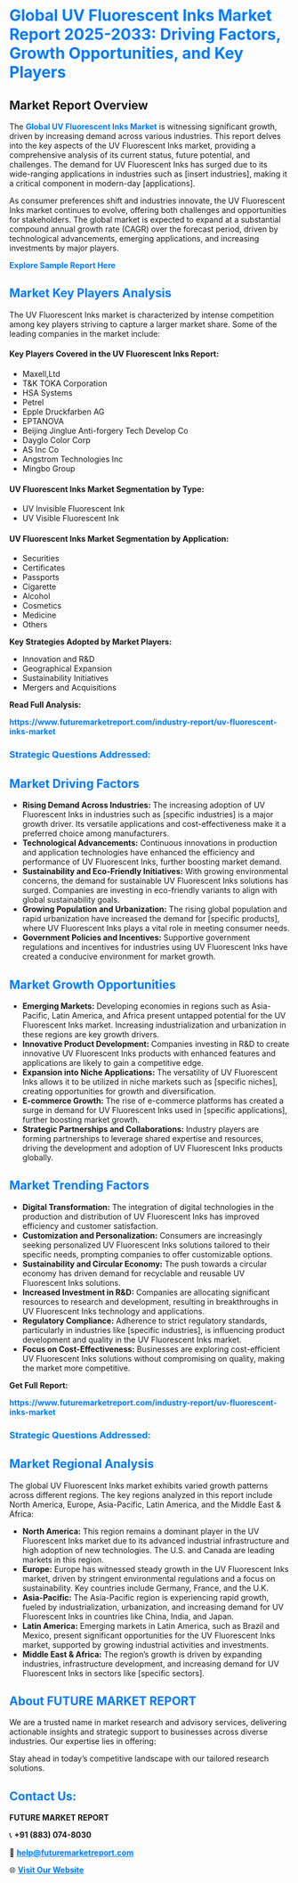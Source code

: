 <h1 style="color: #007BFF;">Global UV Fluorescent Inks Market Report 2025-2033: Driving Factors, Growth Opportunities, and Key Players</h1>

<section id="overview">
<h2>Market Report Overview</h2>
<p>The <a href="https://www.futuremarketreport.com/industry-report/uv-fluorescent-inks-market" style="color: #007BFF; text-decoration: none;"><strong>Global UV Fluorescent Inks Market</strong></a> is witnessing significant growth, driven by increasing demand across various industries. This report delves into the key aspects of the UV Fluorescent Inks market, providing a comprehensive analysis of its current status, future potential, and challenges. The demand for UV Fluorescent Inks has surged due to its wide-ranging applications in industries such as [insert industries], making it a critical component in modern-day [applications].</p>
<p>As consumer preferences shift and industries innovate, the UV Fluorescent Inks market continues to evolve, offering both challenges and opportunities for stakeholders. The global market is expected to expand at a substantial compound annual growth rate (CAGR) over the forecast period, driven by technological advancements, emerging applications, and increasing investments by major players.</p>
</section>

<section id="overview">
<p><a href="https://www.futuremarketreport.com/request-sample/reportId=114206" style="color: #007BFF; text-decoration: none;"><strong>Explore Sample Report Here</strong></a></p>
</section>

<section id="key-players">
<h2 style="color: #007BFF;">Market Key Players Analysis</h2>
<p>The UV Fluorescent Inks market is characterized by intense competition among key players striving to capture a larger market share. Some of the leading companies in the market include:</p>
<h4>Key Players Covered in the UV Fluorescent Inks Report:</h4>
<ul><li>Maxell,Ltd</li><li>T&amp;K TOKA Corporation</li><li>HSA Systems</li><li>Petrel</li><li>Epple Druckfarben AG</li><li>EPTANOVA</li><li>Beijing Jinglue Anti-forgery Tech Develop Co</li><li>Dayglo Color Corp</li><li>AS Inc Co</li><li>Angstrom Technologies Inc</li><li>Mingbo Group</li></ul>
<h4>UV Fluorescent Inks Market Segmentation by Type:</h4>
<ul><li>UV Invisible Fluorescent Ink</li><li>UV Visible Fluorescent Ink</li></ul>

<h4>UV Fluorescent Inks Market Segmentation by Application:</h4>
<ul><li>Securities</li><li>Certificates</li><li>Passports</li><li>Cigarette</li><li>Alcohol</li><li>Cosmetics</li><li>Medicine</li><li>Others</li></ul>
<p><strong>Key Strategies Adopted by Market Players:</strong></p>
<ul>
<li>Innovation and R&D</li>
<li>Geographical Expansion</li>
<li>Sustainability Initiatives</li>
<li>Mergers and Acquisitions</li>
</ul>
</section>

<section>
<p><strong>Read Full Analysis: </strong></p><a href="https://www.futuremarketreport.com/industry-report/uv-fluorescent-inks-market" style="color: #007BFF; text-decoration: none;"><strong>https://www.futuremarketreport.com/industry-report/uv-fluorescent-inks-market</strong></a>
<h3 style="color: #007BFF;">Strategic Questions Addressed:</h3>
</section>

<section id="driving-factors">
<h2 style="color: #007BFF;">Market Driving Factors</h2>
<ul>
<li><strong>Rising Demand Across Industries:</strong> The increasing adoption of UV Fluorescent Inks in industries such as [specific industries] is a major growth driver. Its versatile applications and cost-effectiveness make it a preferred choice among manufacturers.</li>
<li><strong>Technological Advancements:</strong> Continuous innovations in production and application technologies have enhanced the efficiency and performance of UV Fluorescent Inks, further boosting market demand.</li>
<li><strong>Sustainability and Eco-Friendly Initiatives:</strong> With growing environmental concerns, the demand for sustainable UV Fluorescent Inks solutions has surged. Companies are investing in eco-friendly variants to align with global sustainability goals.</li>
<li><strong>Growing Population and Urbanization:</strong> The rising global population and rapid urbanization have increased the demand for [specific products], where UV Fluorescent Inks plays a vital role in meeting consumer needs.</li>
<li><strong>Government Policies and Incentives:</strong> Supportive government regulations and incentives for industries using UV Fluorescent Inks have created a conducive environment for market growth.</li>
</ul>
</section>

<section id="growth-opportunities">
<h2 style="color: #007BFF;">Market Growth Opportunities</h2>
<ul>
<li><strong>Emerging Markets:</strong> Developing economies in regions such as Asia-Pacific, Latin America, and Africa present untapped potential for the UV Fluorescent Inks market. Increasing industrialization and urbanization in these regions are key growth drivers.</li>
<li><strong>Innovative Product Development:</strong> Companies investing in R&D to create innovative UV Fluorescent Inks products with enhanced features and applications are likely to gain a competitive edge.</li>
<li><strong>Expansion into Niche Applications:</strong> The versatility of UV Fluorescent Inks allows it to be utilized in niche markets such as [specific niches], creating opportunities for growth and diversification.</li>
<li><strong>E-commerce Growth:</strong> The rise of e-commerce platforms has created a surge in demand for UV Fluorescent Inks used in [specific applications], further boosting market growth.</li>
<li><strong>Strategic Partnerships and Collaborations:</strong> Industry players are forming partnerships to leverage shared expertise and resources, driving the development and adoption of UV Fluorescent Inks products globally.</li>
</ul>
</section>

<section id="trending-factors">
<h2 style="color: #007BFF;">Market Trending Factors</h2>
<ul>
<li><strong>Digital Transformation:</strong> The integration of digital technologies in the production and distribution of UV Fluorescent Inks has improved efficiency and customer satisfaction.</li>
<li><strong>Customization and Personalization:</strong> Consumers are increasingly seeking personalized UV Fluorescent Inks solutions tailored to their specific needs, prompting companies to offer customizable options.</li>
<li><strong>Sustainability and Circular Economy:</strong> The push towards a circular economy has driven demand for recyclable and reusable UV Fluorescent Inks solutions.</li>
<li><strong>Increased Investment in R&D:</strong> Companies are allocating significant resources to research and development, resulting in breakthroughs in UV Fluorescent Inks technology and applications.</li>
<li><strong>Regulatory Compliance:</strong> Adherence to strict regulatory standards, particularly in industries like [specific industries], is influencing product development and quality in the UV Fluorescent Inks market.</li>
<li><strong>Focus on Cost-Effectiveness:</strong> Businesses are exploring cost-efficient UV Fluorescent Inks solutions without compromising on quality, making the market more competitive.</li>
</ul>
</section>

<section>
<p><strong>Get Full Report: </strong></p><a href="https://www.futuremarketreport.com/industry-report/uv-fluorescent-inks-market" style="color: #007BFF; text-decoration: none;"><strong>https://www.futuremarketreport.com/industry-report/uv-fluorescent-inks-market</strong></a>
<h3 style="color: #007BFF;">Strategic Questions Addressed:</h3>
</section>


<section id="regional-analysis">
<h2 style="color: #007BFF;">Market Regional Analysis</h2>
<p>The global UV Fluorescent Inks market exhibits varied growth patterns across different regions. The key regions analyzed in this report include North America, Europe, Asia-Pacific, Latin America, and the Middle East & Africa:</p>
<ul>
<li><strong>North America:</strong> This region remains a dominant player in the UV Fluorescent Inks market due to its advanced industrial infrastructure and high adoption of new technologies. The U.S. and Canada are leading markets in this region.</li>
<li><strong>Europe:</strong> Europe has witnessed steady growth in the UV Fluorescent Inks market, driven by stringent environmental regulations and a focus on sustainability. Key countries include Germany, France, and the U.K.</li>
<li><strong>Asia-Pacific:</strong> The Asia-Pacific region is experiencing rapid growth, fueled by industrialization, urbanization, and increasing demand for UV Fluorescent Inks in countries like China, India, and Japan.</li>
<li><strong>Latin America:</strong> Emerging markets in Latin America, such as Brazil and Mexico, present significant opportunities for the UV Fluorescent Inks market, supported by growing industrial activities and investments.</li>
<li><strong>Middle East & Africa:</strong> The region’s growth is driven by expanding industries, infrastructure development, and increasing demand for UV Fluorescent Inks in sectors like [specific sectors].</li>
</ul>
</section>

<footer>
<h2 style="color: #007BFF;">About FUTURE MARKET REPORT</h2>
<p>We are a trusted name in market research and advisory services, delivering actionable insights and strategic support to businesses across diverse industries. Our expertise lies in offering:</p>

<p>Stay ahead in today’s competitive landscape with our tailored research solutions.</p>

<h2 style="color: #007BFF;">Contact Us:</h2>
<p><strong>FUTURE MARKET REPORT</strong></p>
<p>📞 <strong>+91 (883) 074-8030</strong></p>
<p>📧 <strong><a href="mailto:help@futuremarketreport.com" style="color: #007BFF;">help@futuremarketreport.com</a></strong></p>
<p>🌐 <strong><a href="https://www.futuremarketreport.com/" style="color: #007BFF;">Visit Our Website</a></strong></p>
</footer>